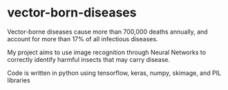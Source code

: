 # vector-born-diseases

Vector-borne diseases cause more than 700,000 deaths annually, and account for more than 17% of all infectious diseases. 

My project aims to use image recognition through Neural Networks to correctly identify harmful insects that may carry disease. 

Code is written in python using tensorflow, keras, numpy, skimage, and PIL libraries
